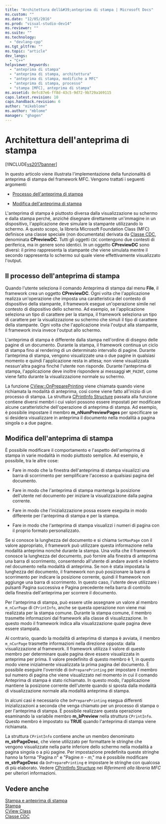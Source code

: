 ```yaml
---
title: "Architettura dell&#39;anteprima di stampa | Microsoft Docs"
ms.custom: ""
ms.date: "12/05/2016"
ms.prod: "visual-studio-dev14"
ms.reviewer: ""
ms.suite: ""
ms.technology: 
  - "devlang-cpp"
ms.tgt_pltfrm: ""
ms.topic: "article"
dev_langs: 
  - "C++"
helpviewer_keywords: 
  - "anteprima di stampa"
  - "anteprima di stampa, architettura"
  - "anteprima di stampa, modifiche a MFC"
  - "anteprima di stampa, processo"
  - "stampa [MFC], anteprima di stampa"
ms.assetid: 0efc87e6-ff8d-43c5-9d72-9b729a169115
caps.latest.revision: 10
caps.handback.revision: 6
author: "mikeblome"
ms.author: "mblome"
manager: "ghogen"
---
```

# Architettura dell&#39;anteprima di stampa
[!INCLUDE[vs2017banner](../assembler/inline/includes/vs2017banner.md)]

In questo articolo viene illustrata l'implementazione della funzionalità di anteprima di stampa del framework MFC.  Vengono trattati i seguenti argomenti:  
  
-   [Processo dell'anteprima di stampa](#_core_the_print_preview_process)  
  
-   [Modifica dell'anteprima di stampa](#_core_modifying_print_preview)  
  
 L'anteprima di stampa è piuttosto diversa dalla visualizzazione su schermo e dalla stampa perché, anziché disegnare direttamente un'immagine in un dispositivo, l'applicazione deve simulare la stampante utilizzando lo schermo.  A questo scopo, la libreria Microsoft Foundation Class \(MFC\) definisce una classe speciale \(non documentata\) derivata da [Classe CDC](../mfc/reference/cdc-class.md), denominata **CPreviewDC**.  Tutti gli oggetti `CDC` contengono due contesti di periferica, ma in genere sono identici.  In un oggetto **CPreviewDC** sono diversi: il primo rappresenta la stampante che viene simulata mentre il secondo rappresenta lo schermo sul quale viene effettivamente visualizzato l'output.  
  
##  <a name="_core_the_print_preview_process"></a> Il processo dell'anteprima di stampa  
 Quando l'utente seleziona il comando Anteprima di stampa dal menu **File**, il framework crea un oggetto **CPreviewDC**.  Ogni volta che l'applicazione realizza un'operazione che imposta una caratteristica del contesto di dispositivo della stampante, il framework esegue un'operazione simile nel contesto di dispositivo dello schermo.  Ad esempio, se l'applicazione seleziona un tipo di carattere per la stampa, il framework seleziona un tipo di carattere per la visualizzazione su schermo che simuli il tipo di carattere della stampante.  Ogni volta che l'applicazione invia l'output alla stampante, il framework invia invece l'output allo schermo.  
  
 L'anteprima di stampa è differente dalla stampa nell'ordine di disegno delle pagine di un documento.  Durante la stampa, il framework continua un ciclo di stampa fino al rendering di un determinato intervallo di pagine.  Durante l'anteprima di stampa, vengono visualizzate una o due pagine in qualsiasi momento e quindi l'applicazione resta in attesa; non viene visualizzata nessun'altra pagina finché l'utente non risponde.  Durante l'anteprima di stampa, l'applicazione deve inoltre rispondere ai messaggi `WM_PAINT`, come viene fatto durante la visualizzazione normale su schermo.  
  
 La funzione [CView::OnPreparePrinting](../Topic/CView::OnPreparePrinting.md) viene chiamata quando viene richiamata la modalità di anteprima, così come viene fatto all'inizio di un processo di stampa.  La struttura [CPrintInfo Structure](../mfc/reference/cprintinfo-structure.md) passata alla funzione contiene diversi membri i cui valori possono essere impostati per modificare alcune caratteristiche dell'operazione di anteprima di stampa.  Ad esempio, è possibile impostare il membro **m\_nNumPreviewPages** per specificare se si desidera visualizzare in anteprima il documento nella modalità a pagina singola o a due pagine.  
  
##  <a name="_core_modifying_print_preview"></a> Modifica dell'anteprima di stampa  
 È possibile modificare il comportamento e l'aspetto dell'anteprima di stampa in varie modalità in modo piuttosto semplice.  Ad esempio, è possibile, tra le altre cose:  
  
-   Fare in modo che la finestra dell'anteprima di stampa visualizzi una barra di scorrimento per semplificare l'accesso a qualsiasi pagina del documento.  
  
-   Fare in modo che l'anteprima di stampa mantenga la posizione dell'utente nel documento per iniziare la visualizzazione dalla pagina corrente.  
  
-   Fare in modo che l'inizializzazione possa essere eseguita in modo differente per l'anteprima di stampa e per la stampa.  
  
-   Fare in modo che l'anteprima di stampa visualizzi i numeri di pagina con il proprio formato personalizzato.  
  
 Se si conosce la lunghezza del documento e si chiama `SetMaxPage` con il valore appropriato, il framework può utilizzare questa informazione nella modalità anteprima nonché durante la stampa.  Una volta che il framework conosce la lunghezza del documento, può fornire alla finestra di anteprima una barra di scorrimento, consentendo all'utente di andare avanti e indietro nel documento nella modalità di anteprima.  Se non è stata impostata la lunghezza del documento, il framework non può posizionare la barra di scorrimento per indicare la posizione corrente, quindi il framework non aggiunge una barra di scorrimento.  In questo caso, l'utente deve utilizzare i pulsanti Pagina successiva e Pagina precedente nella barra di controllo della finestra dell'anteprima per scorrere il documento.  
  
 Per l'anteprima di stampa, può essere utile assegnare un valore al membro `m_nCurPage` di `CPrintInfo`, anche se questa operazione non viene mai realizzata per la stampa comune.  Durante la stampa comune, il membro trasmette informazioni dal framework alla classe di visualizzazione.  In questo modo il framework indica alla visualizzazione quale pagina deve essere stampata.  
  
 Al contrario, quando la modalità di anteprima di stampa è avviata, il membro `m_nCurPage` trasmette informazioni nella direzione opposta: dalla visualizzazione al framework.  Il framework utilizza il valore di questo membro per determinare quale pagina deve essere visualizzata in anteprima per prima.  Il valore predefinito di questo membro è 1, in questo modo viene inizialmente visualizzata la prima pagina del documento.  È possibile eseguire l'override di `OnPreparePrinting` per impostare il membro sul numero di pagina che viene visualizzato nel momento in cui il comando Anteprima di stampa è stato richiamato.  In questo modo, l'applicazione mantiene la posizione corrente dell'utente quando si sposta dalla modalità di visualizzazione normale alla modalità anteprima di stampa.  
  
 In alcuni casi è necessario che `OnPreparePrinting` esegua differenti inizializzazioni a seconda che venga chiamato per un processo di stampa o per l'anteprima di stampa.  È possibile realizzare questa operazione esaminando la variabile membro **m\_bPreview** nella struttura `CPrintInfo`.  Questo membro è impostato su **TRUE** quando l'anteprima di stampa viene richiamata.  
  
 La struttura `CPrintInfo` contiene anche un membro denominato **m\_strPageDesc**, che viene utilizzato per formattare le stringhe che vengono visualizzate nella parte inferiore dello schermo nella modalità a pagina singola o a più pagine.  Per impostazione predefinita queste stringhe hanno la forma "Pagina *n*" e "Pagine *n* \- *m*," ma è possibile modificare **m\_strPageDesc** da `OnPreparePrinting` e impostare le stringhe con qualcosa di più elaborato.  Vedere [CPrintInfo Structure](../mfc/reference/cprintinfo-structure.md) nei *Riferimenti alla libreria MFC* per ulteriori informazioni.  
  
## Vedere anche  
 [Stampa e anteprima di stampa](../mfc/printing-and-print-preview.md)   
 [Stampa](../mfc/printing.md)   
 [CView Class](../mfc/reference/cview-class.md)   
 [Classe CDC](../mfc/reference/cdc-class.md)